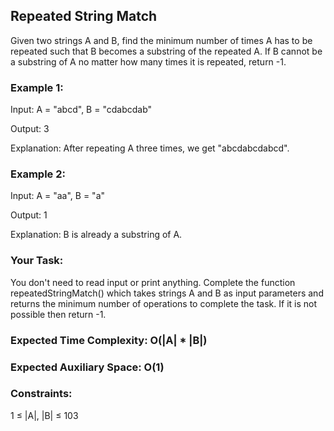 ## Repeated String Match
Given two strings A and B, find the minimum number of times A has to be repeated such that B becomes a substring of the repeated A. If B cannot be a substring of A no matter how many times it is repeated, return -1.

### Example 1:
Input: A = "abcd", B = "cdabcdab"

Output: 3

Explanation: After repeating A three times,  we get "abcdabcdabcd".

### Example 2:
Input: A = "aa", B = "a"

Output: 1

Explanation: B is already a substring of A.

### Your Task:  
You don't need to read input or print anything. Complete the function repeatedStringMatch() which takes strings A and B as input parameters and returns the minimum number of operations to complete the task. If it is not possible then return -1.

### Expected Time Complexity: O(|A| * |B|)
### Expected Auxiliary Space: O(1)

### Constraints:
1 ≤ |A|, |B| ≤ 103

